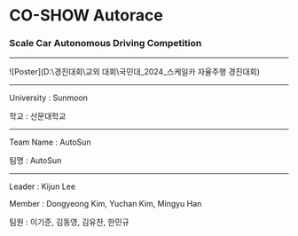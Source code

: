 # CO-SHOW Autorace

### Scale Car Autonomous Driving Competition

***

![Poster](D:\\경진대회\\교외 대회\\국민대_2024_스케일카 자율주행 경진대회)

***

University : Sunmoon

학교 : 선문대학교

***

Team Name : AutoSun

팀명 : AutoSun

***

Leader : Kijun Lee

Member : Dongyeong Kim, Yuchan Kim, Mingyu Han

팀원 : 이기준, 김동영, 김유찬, 한민규
